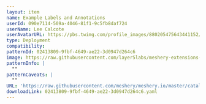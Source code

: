 ```yaml
---
layout: item
name: Example Labels and Annotations
userId: 090e7114-509a-4046-81f1-9c5fb8daf724
userName: Lee Calcote
userAvatarURL: https://pbs.twimg.com/profile_images/880205475643441152/V_vhfnzb_400x400.jpg
type: Deployment
compatibility: 
patternId: 02413809-9fbf-4649-ae22-3d0947d264c6
image: https://raw.githubusercontent.com/layer5labs/meshery-extensions-packages/master/action-assets/design-assets/02413809-9fbf-4649-ae22-3d0947d264c6-light.png,https://raw.githubusercontent.com/layer5labs/meshery-extensions-packages/master/action-assets/design-assets/02413809-9fbf-4649-ae22-3d0947d264c6-dark.png
patternInfo: |
  ""
patternCaveats: |
  ""
URL: 'https://raw.githubusercontent.com/meshery/meshery.io/master/catalog/02413809-9fbf-4649-ae22-3d0947d264c6.yaml'
downloadLink: 02413809-9fbf-4649-ae22-3d0947d264c6.yaml
---
```

